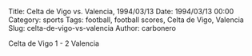 Title: Celta de Vigo vs. Valencia, 1994/03/13
Date: 1994/03/13 00:00
Category: sports
Tags: football, football scores, Celta de Vigo, Valencia
Slug: celta-de-vigo-vs-valencia
Author: carbonero


Celta de Vigo 1 - 2 Valencia
